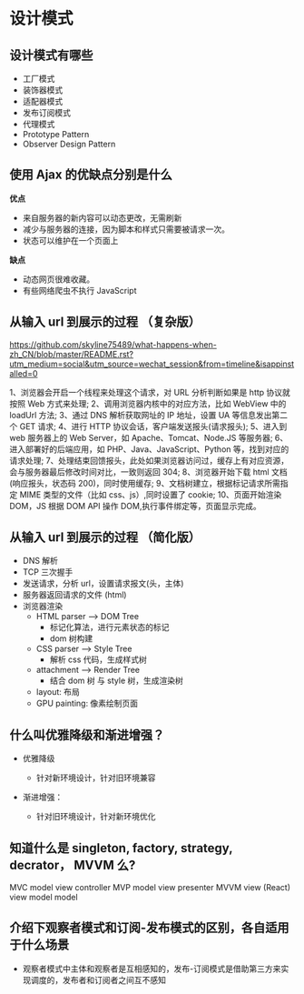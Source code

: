 # 设计模式

## 设计模式有哪些

- 工厂模式
- 装饰器模式
- 适配器模式
- 发布订阅模式
- 代理模式
- Prototype Pattern
- Observer Design Pattern

## 使用 Ajax 的优缺点分别是什么

**优点**

- 来自服务器的新内容可以动态更改，无需刷新
- 减少与服务器的连接，因为脚本和样式只需要被请求一次。
- 状态可以维护在一个页面上

**缺点**

- 动态网页很难收藏。
- 有些网络爬虫不执行 JavaScript

## 从输入 url 到展示的过程 （复杂版）

https://github.com/skyline75489/what-happens-when-zh_CN/blob/master/README.rst?utm_medium=social&utm_source=wechat_session&from=timeline&isappinstalled=0

1、浏览器会开启一个线程来处理这个请求，对 URL 分析判断如果是 http 协议就按照 Web 方式来处理;
2、调用浏览器内核中的对应方法，比如 WebView 中的 loadUrl 方法;
3、通过 DNS 解析获取网址的 IP 地址，设置 UA 等信息发出第二个 GET 请求;
4、进行 HTTP 协议会话，客户端发送报头(请求报头);
5、进入到 web 服务器上的 Web Server，如 Apache、Tomcat、Node.JS 等服务器;
6、进入部署好的后端应用，如 PHP、Java、JavaScript、Python 等，找到对应的请求处理;
7、处理结束回馈报头，此处如果浏览器访问过，缓存上有对应资源，会与服务器最后修改时间对比，一致则返回 304;
8、浏览器开始下载 html 文档(响应报头，状态码 200)，同时使用缓存;
9、文档树建立，根据标记请求所需指定 MIME 类型的文件（比如 css、js）,同时设置了 cookie;
10、页面开始渲染 DOM，JS 根据 DOM API 操作 DOM,执行事件绑定等，页面显示完成。

## 从输入 url 到展示的过程 （简化版）

- DNS 解析
- TCP 三次握手
- 发送请求，分析 url，设置请求报文(头，主体)
- 服务器返回请求的文件 (html)
- 浏览器渲染
  - HTML parser --> DOM Tree
    - 标记化算法，进行元素状态的标记
    - dom 树构建
  - CSS parser --> Style Tree
    - 解析 css 代码，生成样式树
  - attachment --> Render Tree
    - 结合 dom 树 与 style 树，生成渲染树
  - layout: 布局
  - GPU painting: 像素绘制页面

## 什么叫优雅降级和渐进增强？

- 优雅降级

  - 针对新环境设计，针对旧环境兼容

- 渐进增强：
  - 针对旧环境设计，针对新环境优化

## 知道什么是 singleton, factory, strategy, decrator， MVVM 么?

MVC
	model
	view
	controller
MVP
	model
	view
	presenter
MVVM
	view (React)
	view model
	model

## 介绍下观察者模式和订阅-发布模式的区别，各自适用于什么场景

- 观察者模式中主体和观察者是互相感知的，发布-订阅模式是借助第三方来实现调度的，发布者和订阅者之间互不感知
